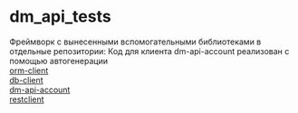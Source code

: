 # dm_api_tests

Фреймворк с вынесенными вспомогательными библиотеками в отдельные репозитории:
Код для клиента dm-api-account реализован с помощью автогенерации  
[orm-client](https://github.com/vladgerasimov94/orm_client.git)  
[db-client](https://github.com/vladgerasimov94/db_client.git)  
[dm-api-account](https://github.com/vladgerasimov94/autogenerated-dm-api-client.git)  
[restclient](https://github.com/vladgerasimov94/restclient.git)  
